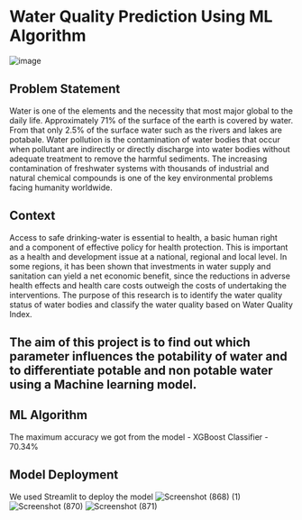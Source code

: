 
# Water Quality Prediction Using ML Algorithm
![image](https://user-images.githubusercontent.com/67631893/173302339-5b57a08d-0339-429a-84a0-bab1c69959a9.png)


## Problem Statement
Water is one of the elements and the necessity that most major global to the daily life. Approximately 71% of the surface of the earth is covered by water. From that only 2.5% of the surface water such as the rivers and lakes are potabale. Water pollution is the contamination of water bodies that occur when pollutant are indirectly or directly discharge into water bodies without adequate treatment to remove the harmful sediments. The increasing contamination of freshwater systems with thousands of industrial and natural chemical compounds is one of the key environmental problems facing humanity worldwide.

## Context
Access to safe drinking-water is essential to health, a basic human right and a component of effective policy for health protection. This is important as a health and development issue at a national, regional and local level. In some regions, it has been shown that investments in water supply and sanitation can yield a net economic benefit, since the reductions in adverse health effects and health care costs outweigh the costs of undertaking the interventions. The purpose of this research is to identify the water quality status of water bodies and classify the water quality based on Water Quality Index.

## The aim of this project is to find out which parameter influences the potability of water and to differentiate potable and non potable water using a Machine learning model.

## ML Algorithm
The maximum accuracy we got from the model - XGBoost Classifier - 70.34%

## Model Deployment
We used Streamlit to deploy the model
![Screenshot (868) (1)](https://user-images.githubusercontent.com/67631893/173307188-f8aa5f8c-ffba-4332-9fc1-d868cd5fc6af.png)
![Screenshot (870)](https://user-images.githubusercontent.com/67631893/173306615-eb9225e4-e529-44d4-887d-5cfcf661c59b.png)
![Screenshot (871)](https://user-images.githubusercontent.com/67631893/173306835-f3cfc300-f5da-454f-83d8-339d130d8944.png)
